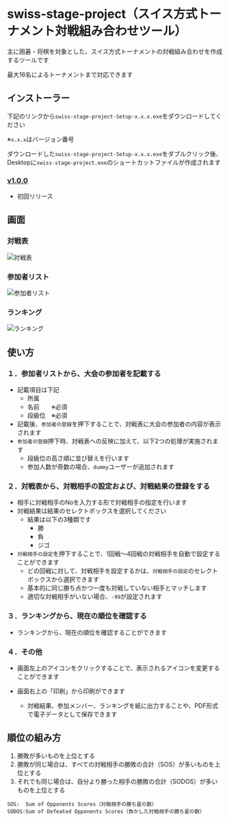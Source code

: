 # swiss-stage-project（スイス方式トーナメント対戦組み合わせツール）

主に囲碁・将棋を対象とした、スイス方式トーナメントの対戦組み合わせを作成するツールです

最大16名によるトーナメントまで対応できます

## インストーラー

下記のリンクから`swiss-stage-project-Setup-x.x.x.exe`をダウンロードしてください

※`x.x.x`はバージョン番号

ダウンロードした`swiss-stage-project-Setup-x.x.x.exe`をダブルクリック後、Desktopに`swiss-stage-project.exe`のショートカットファイルが作成されます

### [v1.0.0](https://github.com/takashi-ebina/swiss-stage-project/releases/tag/v1.0.0)

- 初回リリース

## 画面

### 対戦表
![対戦表](https://github.com/user-attachments/assets/96b00427-9d37-4f62-ace1-5323bc2c66e7)

### 参加者リスト
![参加者リスト](https://github.com/user-attachments/assets/78ddf75c-4690-4df2-82bc-6ae62b29d4bd)

### ランキング
![ランキング](https://github.com/user-attachments/assets/43223512-6ada-463c-ae9d-363a2ab6af38)

## 使い方

### １．参加者リストから、大会の参加者を記載する

- 記載項目は下記
  - 所属
  - 名前　　※必須
  - 段級位　※必須
- 記載後、`参加者の登録`を押下することで、対戦表に大会の参加者の内容が表示されます
- `参加者の登録`押下時、対戦表への反映に加えて、以下2つの処理が実施されます
  - 段級位の高さ順に並び替えを行います
  - 参加人数が奇数の場合、`dummy`ユーザーが追加されます

### ２．対戦表から、対戦相手の設定および、対戦結果の登録をする

- 相手に対戦相手のNoを入力する形で対戦相手の指定を行います
- 対戦結果は結果のセレクトボックスを選択してください
  - 結果は以下の3種類です
    - 勝
    - 負
    - ジゴ
- `対戦相手の設定`を押下することで、1回戦～4回戦の対戦相手を自動で設定することができます
  - どの回戦に対して、対戦相手を設定するかは、`対戦相手の設定`のセレクトボックスから選択できます
  - 基本的に同じ勝ち点かつ一度も対戦していない相手とマッチします
  - 適切な対戦相手がいない場合、`-99`が設定されます

### ３．ランキングから、現在の順位を確認する

- ランキングから、現在の順位を確認することができます

### ４．その他

- 画面左上のアイコンをクリックすることで、表示されるアイコンを変更することができます

- 画面右上の「印刷」から印刷ができます
  - 対戦結果、参加メンバー、ランキングを紙に出力することや、PDF形式で電子データとして保存できます

## 順位の組み方

1. 勝敗が多いものを上位とする
2. 勝敗が同じ場合は、すべての対戦相手の勝敗の合計（SOS）が多いものを上位とする
3. それでも同じ場合は、自分より勝った相手の勝敗の合計（SODOS）が多いものを上位とする

```:txt
SOS:  Sum of Opponents Scores（対戦相手の勝ち星の数）
SODOS:Sum of Defeated Opponents Scores（負かした対戦相手の勝ち星の数）
```
